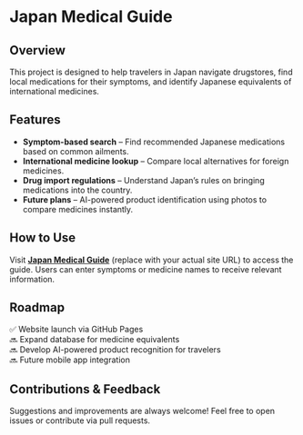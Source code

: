 # Japan Medical Guide  

## Overview  
This project is designed to help travelers in Japan navigate drugstores, find local medications for their symptoms, and identify Japanese equivalents of international medicines.  

## Features  
- **Symptom-based search** – Find recommended Japanese medications based on common ailments.  
- **International medicine lookup** – Compare local alternatives for foreign medicines.  
- **Drug import regulations** – Understand Japan’s rules on bringing medications into the country.  
- **Future plans** – AI-powered product identification using photos to compare medicines instantly.  

## How to Use  
Visit **[Japan Medical Guide](https://yourgithubpageslink.com)** (replace with your actual site URL) to access the guide. Users can enter symptoms or medicine names to receive relevant information.  

## Roadmap  
✅ Website launch via GitHub Pages  
🔜 Expand database for medicine equivalents  
🔜 Develop AI-powered product recognition for travelers  
🔜 Future mobile app integration  

## Contributions & Feedback  
Suggestions and improvements are always welcome! Feel free to open issues or contribute via pull requests.  
